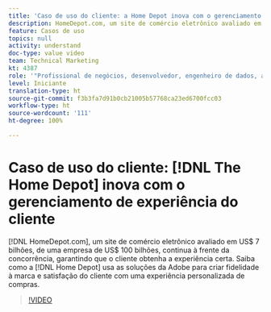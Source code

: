 ```yaml
---
title: 'Caso de uso do cliente: a Home Depot inova com o gerenciamento de experiência do cliente'
description: HomeDepot.com, um site de comércio eletrônico avaliado em US$ 7 bilhões, de uma empresa de US$ 100 bilhões, continua à frente da concorrência, garantindo que o cliente obtenha a experiência certa. Saiba como a Home Depot usa as soluções da Adobe para conquistar lealdade à marca e garantir a satisfação do cliente com uma experiência de compra personalizada.
feature: Casos de uso
topics: null
activity: understand
doc-type: value video
team: Technical Marketing
kt: 4387
role: '"Profissional de negócios, desenvolvedor, engenheiro de dados, arquiteto, arquiteto de dados, administrador, líder"'
level: Iniciante
translation-type: ht
source-git-commit: f3b3fa7d91b0cb21005b57768ca23ed6700fcc03
workflow-type: ht
source-wordcount: '111'
ht-degree: 100%

---
```



# Caso de uso do cliente: [!DNL The Home Depot] inova com o gerenciamento de experiência do cliente

[!DNL HomeDepot.com], um site de comércio eletrônico avaliado em US$ 7 bilhões, de uma empresa de US$ 100 bilhões, continua à frente da concorrência, garantindo que o cliente obtenha a experiência certa. Saiba como a [!DNL Home Depot] usa as soluções da Adobe para criar fidelidade à marca e satisfação do cliente com uma experiência personalizada de compras.

>[!VIDEO](https://video.tv.adobe.com/v/31506/?quality=12)
